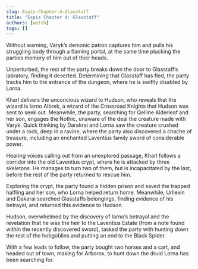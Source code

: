 ```yaml
---
slug: Espis-Chapter-4-Glasstaff
title: "Espis Chapter 4: Glasstaff"
authors: [welch]
tags: []
---
```


Without warning, Varyk’s demonic patron captures him and pulls his struggling body through a flaming portal, at the same time plucking the parties memory of him out of thier heads.

<!--truncate-->
 
Unperturbed, the rest of the party breaks down the door to Glasstaff’s labratory, finding it deserted. Determining that Glasstaff has fled, the party tracks him to the entrance of the dungeon, where he is swiftly disabled by Lorna.
 
Kharl delivers the unconcious wizard to Hudson, who reveals that the wizard is Iarno Albrek, a wizard of the Crossroad Knights that Hudson was sent to seek out. Meanwhile, the party, searching for Qelline Alderleaf and her son, engages the Nothic, unaware of the deal the creature made with Varyk. Quick thinking by Darakrai and Lorna saw the creature crushed under a rock, deep in a ravine, where the party also discovered a chache of treasure, including an enchanted Laventius family sword of considerable power.
 
Hearing voices calling out from an unexplored passage, Kharl follows a corridor into the old Laventius crypt, where he is attacked by three skeletons. He manages to turn two of them, but is incapacitated by the last, before the rest of the party returned to rescue him.
 
Exploring the crypt, the party found a hidden prison and saved the trapped halfling and her son, who Lorna helped return home. Meanwhile, Urllexin and Dakarai searched Glasstaffs belongings, finding evidence of his betrayal, and returned this evidence to Hudson.
 
Hudson, overwhelmed by the discovery of Iarno’s betrayal and the revelation that he was the heir to the Laventius Estate (from a note found within the recently discovered sword), tasked the party with hunting down the rest of the hobgoblins and putting an end to the Black Spider.
 
With a few leads to follow, the party bought two horses and a cart, and headed out of town, making for Arborox, to hunt down the druid Lorna has been searching for.